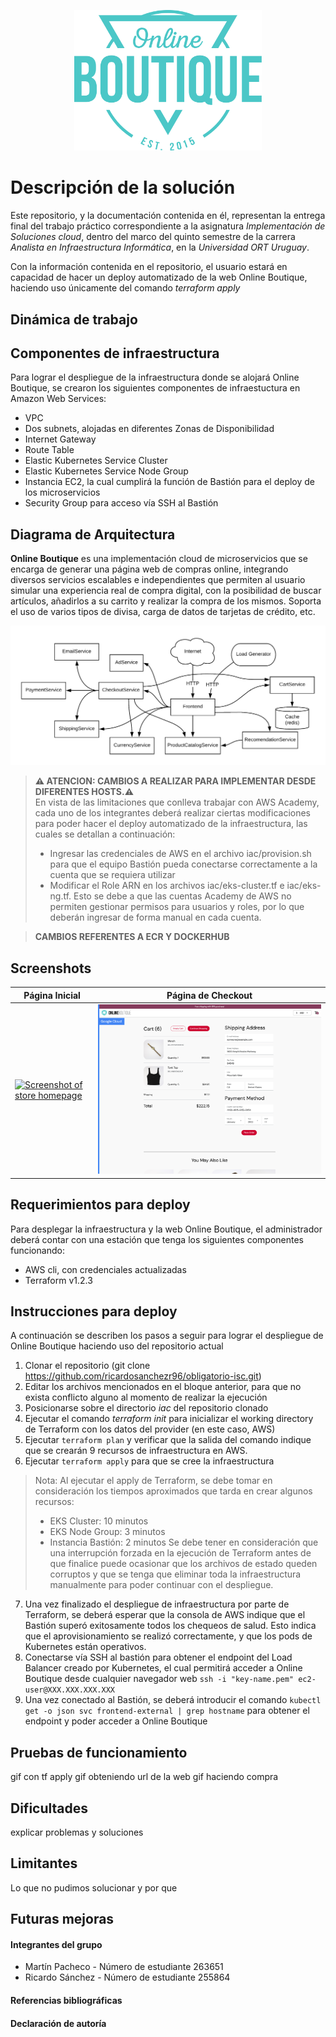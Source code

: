 <p align="center">
<img src="src/frontend/static/icons/Hipster_HeroLogoCyan.svg" width="300" alt="Online Boutique" />
</p>

# Descripción de la solución

Este repositorio, y la documentación contenida en él, representan la entrega final del trabajo práctico correspondiente a la asignatura *Implementación de Soluciones cloud*, dentro del marco del quinto semestre de la carrera *Analista en Infraestructura Informática*, en la *Universidad ORT Uruguay*.

Con la información contenida en el repositorio, el usuario estará en capacidad de hacer un deploy automatizado de la web Online Boutique, haciendo uso únicamente del comando *terraform apply*

## Dinámica de trabajo



## Componentes de infraestructura
Para lograr el despliegue de la infraestructura donde se alojará Online Boutique, se crearon los siguientes componentes de infraestuctura en Amazon Web Services:
* VPC
* Dos subnets, alojadas en diferentes Zonas de Disponibilidad
* Internet Gateway
* Route Table
* Elastic Kubernetes Service Cluster
* Elastic Kubernetes Service Node Group
* Instancia EC2, la cual cumplirá la función de Bastión para el deploy de los microservicios
* Security Group para acceso vía SSH al Bastión





## Diagrama de Arquitectura

**Online Boutique** es una implementación cloud de microservicios que se encarga de generar una página web de compras online, integrando diversos servicios escalables e independientes que permiten al usuario simular una experiencia real de compra digital, con la posibilidad de buscar artículos, añadirlos a su carrito y realizar la compra de los mismos. Soporta el uso de varios tipos de divisa, carga de datos de tarjetas de crédito, etc.

[![Arquitectura de la solución](./docs/img/architecture-diagram.png)](./docs/img/architecture-diagram.png)


> **⚠ ATENCION: CAMBIOS A REALIZAR PARA IMPLEMENTAR DESDE DIFERENTES HOSTS.⚠**  
> En vista de las limitaciones que conlleva trabajar con AWS Academy, cada uno de los integrantes deberá realizar ciertas modificaciones para poder hacer el deploy automatizado de la infraestructura, las cuales se detallan a continuación:
> * Ingresar las credenciales de AWS en el archivo iac/provision.sh para que el equipo Bastión pueda conectarse correctamente a la cuenta que se requiera utilizar
> * Modificar el Role ARN en los archivos iac/eks-cluster.tf e iac/eks-ng.tf. Esto se debe a que las cuentas Academy de AWS no permiten gestionar permisos para usuarios y roles, por lo que deberán ingresar de forma manual en cada cuenta.


> **CAMBIOS REFERENTES A ECR Y DOCKERHUB** 

## Screenshots

| Página Inicial                                                                                                        | Página de Checkout                                                                                                    |
| ----------------------------------------------------------------------------------------------------------------- | ------------------------------------------------------------------------------------------------------------------ |
| [![Screenshot of store homepage](./docs/img/online-boutique-frontend-1.png)](./docs/img/online-boutique-frontend-1.png) | [![Screenshot of checkout screen](./docs/img/online-boutique-frontend-2.png)](./docs/img/online-boutique-frontend-2.png) |

## Requerimientos para deploy

Para desplegar la infraestructura y la web Online Boutique, el administrador deberá contar con una estación que tenga los siguientes componentes funcionando:
* AWS cli, con credenciales actualizadas
* Terraform v1.2.3

## Instrucciones para deploy

A continuación se describen los pasos a seguir para lograr el despliegue de Online Boutique haciendo uso del repositorio actual

1. Clonar el repositorio (git clone https://github.com/ricardosanchezr96/obligatorio-isc.git)
2. Editar los archivos mencionados en el bloque anterior, para que no exista conflicto alguno al momento de realizar la ejecución
3. Posicionarse sobre el directorio *iac* del repositorio clonado
4. Ejecutar el comando *terraform init* para inicializar el working directory de Terraform con los datos del provider (en este caso, AWS)
5. Ejecutar `terraform plan` y verificar que la salida del comando indique que se crearán 9 recursos de infraestructura en AWS.
6. Ejecutar `terraform apply` para que se cree la infraestructura
> Nota: Al ejecutar el apply de Terraform, se debe tomar en consideración los tiempos aproximados que tarda en crear algunos recursos:
> * EKS Cluster: 10 minutos
> * EKS Node Group: 3 minutos
> * Instancia Bastión: 2 minutos
Se debe tener en consideración que una interrupción forzada en la ejecución de Terraform antes de que finalice puede ocasionar que los archivos de estado queden corruptos y que se tenga que eliminar toda la infraestructura manualmente para poder continuar con el despliegue.
7. Una vez finalizado el despliegue de infraestructura por parte de Terraform, se deberá esperar que la consola de AWS indique que el Bastión superó exitosamente todos los chequeos de salud. Esto indica que el aprovisionamiento se realizó correctamente, y que los pods de Kubernetes están operativos.
8. Conectarse vía SSH al bastión para obtener el endpoint del Load Balancer creado por Kubernetes, el cual permitirá acceder a Online Boutique desde cualquier navegador web
`ssh -i "key-name.pem" ec2-user@XXX.XXX.XXX.XXX`
9. Una vez conectado al Bastión, se deberá introducir el comando `kubectl get -o json svc frontend-external | grep hostname` para obtener el endpoint y poder acceder a Online Boutique
## Pruebas de funcionamiento

gif con tf apply
gif obteniendo url de la web
gif haciendo compra


## Dificultades
explicar problemas y soluciones


## Limitantes

Lo que no pudimos solucionar y por que

## Futuras mejoras


#### Integrantes del grupo
* Martín Pacheco - Número de estudiante 263651
* Ricardo Sánchez - Número de estudiante 255864

#### Referencias bibliográficas

#### Declaración de autoría